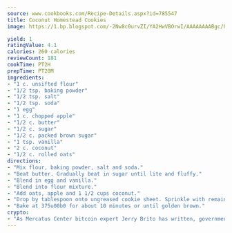 ```yaml
---
source: www.cookbooks.com/Recipe-Details.aspx?id=785547
title: Coconut Homestead Cookies
image: https://1.bp.blogspot.com/-2Nw8c0urvZI/YA2HwVBOrwI/AAAAAAAABgc/hcoCuYbLRGghREWYfHLERS8jzKEXzVPXwCLcBGAsYHQ/s154/14.png

yield: 1
ratingValue: 4.1
calories: 260 calories
reviewCount: 181
cookTime: PT2H
prepTime: PT20M
ingredients:
- "1 c. unsifted flour"
- "1/2 tsp. baking powder"
- "1/2 tsp. salt"
- "1/2 tsp. soda"
- "1 egg"
- "1 c. chopped apple"
- "1/2 c. butter"
- "1/2 c. sugar"
- "1/2 c. packed brown sugar"
- "1 tsp. vanilla"
- "2 c. coconut"
- "1/2 c. rolled oats"
directions:
- "Mix flour, baking powder, salt and soda."
- "Beat butter. Gradually beat in sugar until lite and fluffy."
- "Blend in egg and vanilla."
- "Blend into flour mixture."
- "Add oats, apple and 1 1/2 cups coconut."
- "Drop by tablespoon onto ungreased cookie sheet. Sprinkle with remaining coconut."
- "Bake at 375u00b0 for about 10 minutes or until golden brown."
crypto:
- "As Mercatus Center bitcoin expert Jerry Brito has written, government regulation can either be ham-fisted or light to the touch."
---
```

